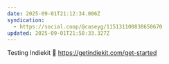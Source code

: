 ```yaml
---
date: 2025-09-01T21:12:34.006Z
syndication:
  - https://social.coop/@caseyg/115131100838650670
updated: 2025-09-01T21:58:33.327Z
---
```


Testing Indiekit 👋 https://getindiekit.com/get-started
